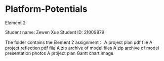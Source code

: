 # Platform-Potentials
Element 2

Student name: Zewen Xue
Student ID: 21009879

The folder contains the Element 2 assignment：
A project plan pdf file
A project reflection pdf file
A zip archive of model files
A zip archive of model presentation photos
A project plan Gantt chart image.
